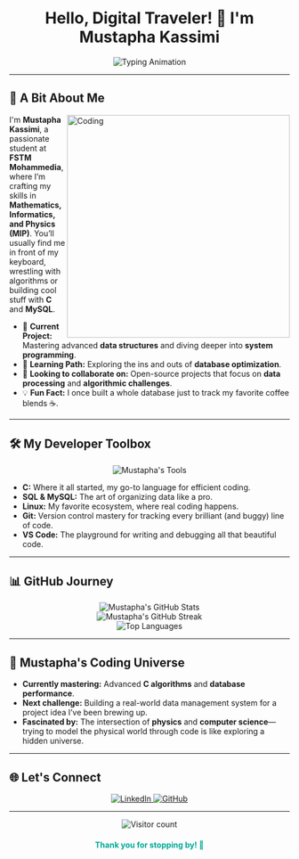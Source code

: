 <h1 align="center">Hello, Digital Traveler! 👋 I'm Mustapha Kassimi</h1>

<div align="center">
  <img src="https://readme-typing-svg.demolab.com?font=JetBrains+Mono&weight=600&size=22&duration=3000&pause=500&color=00A896&center=true&vCenter=true&width=550&lines=I+transform+ideas+into+code;Fluent+in+C+and+SQL;Solving+problems+like+it's+physics;Always+learning+something+new!" alt="Typing Animation"/>
</div>

---

## 🎯 A Bit About Me

<img align="right" alt="Coding" width="400" src="https://user-images.githubusercontent.com/74038190/212750672-2f3f2b50-c84f-4ed8-a60a-849ae69ff9df.gif">

I'm **Mustapha Kassimi**, a passionate student at **FSTM Mohammedia**, where I’m crafting my skills in **Mathematics, Informatics, and Physics (MIP)**. You’ll usually find me in front of my keyboard, wrestling with algorithms or building cool stuff with **C** and **MySQL**.

- 🔭 **Current Project:** Mastering advanced **data structures** and diving deeper into **system programming**.
- 🌱 **Learning Path:** Exploring the ins and outs of **database optimization**.
- 🤝 **Looking to collaborate on:** Open-source projects that focus on **data processing** and **algorithmic challenges**.
- 💡 **Fun Fact:** I once built a whole database just to track my favorite coffee blends ☕.

---

## 🛠️ My Developer Toolbox

<p align="center">
  <img src="https://skillicons.dev/icons?i=c,linux,mysql,sqlite,vscode,git" alt="Mustapha's Tools" />
</p>

- **C:** Where it all started, my go-to language for efficient coding.
- **SQL & MySQL:** The art of organizing data like a pro.
- **Linux:** My favorite ecosystem, where real coding happens.
- **Git:** Version control mastery for tracking every brilliant (and buggy) line of code.
- **VS Code:** The playground for writing and debugging all that beautiful code.

---

## 📊 GitHub Journey

<div align="center">
  <img src="https://github-readme-stats.vercel.app/api?username=mu-kassimi&show_icons=true&theme=radical" alt="Mustapha's GitHub Stats" />
</div>

<div align="center">
  <img src="https://github-readme-streak-stats.herokuapp.com/?user=mu-kassimi&theme=radical" alt="Mustapha's GitHub Streak" />
</div>

<div align="center">
  <img src="https://github-readme-stats.vercel.app/api/top-langs/?username=mu-kassimi&layout=compact&theme=radical" alt="Top Languages" />
</div>

---

## 🌌 Mustapha's Coding Universe

- **Currently mastering:** Advanced **C algorithms** and **database performance**.
- **Next challenge:** Building a real-world data management system for a project idea I’ve been brewing up.
- **Fascinated by:** The intersection of **physics** and **computer science**—trying to model the physical world through code is like exploring a hidden universe.

---

## 🌐 Let's Connect

<p align="center">
  <a href="https://linkedin.com/in/mustapha-kassimi" target="_blank">
    <img src="https://img.shields.io/badge/-LinkedIn-blue?style=for-the-badge&logo=linkedin&logoColor=white" alt="LinkedIn" />
  </a>
  <a href="https://github.com/your-username" target="_blank">
    <img src="https://img.shields.io/badge/-GitHub-black?style=for-the-badge&logo=github&logoColor=white" alt="GitHub" />
  </a>
</p>

---

<div align="center">
  <img src="https://komarev.com/ghpvc/?username=your-username&label=Visitors&color=00A896&style=flat-square" alt="Visitor count"/>
  <h4 style="color: #00A896;">Thank you for stopping by! 🌟</h4>
</div>
